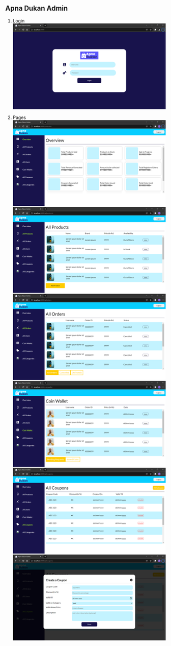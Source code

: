 ## Apna Dukan Admin

1. Login
   ![image](./screenshots/login.png)

2. Pages
   ![image](./screenshots/a.png)
   ![image](./screenshots/b.png)
   ![image](./screenshots/c.png)
   ![image](./screenshots/d.png)
   ![image](./screenshots/e.png)
   ![image](./screenshots/f.png)

